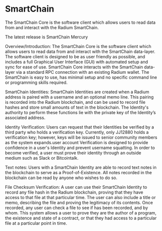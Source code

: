 # SmartChain
The SmartChain Core is the software client which allows users to read data from and interact with the Radium SmartChain.

The latest release is SmartChain Mercury 

Overview/Introduction:
The SmartChain Core is the software client which allows users to read data from and interact with the SmartChain data-layer. The software client is designed to be as user friendly as possible, and includes a full Graphical User Interface (GUI) with automated setup and sync for ease of use. SmartChain Core interacts with the SmartChain data-layer via a standard RPC connection with an existing Radium wallet. The SmartChain is easy to use, has minimal setup and no specific command line or programming skills required.

SmartChain Identities:
SmartChain Identities are created when a Radium address is paired with a username and an optional memo line. This pairing is recorded into the Radium blockchain, and can be used to record file hashes and store small amounts of text in the blockchain. The Identity's authority to perform these functions lie with the private key of the Identity’s associated address.

Identity Verification:
Users can request that their Identities be verified by a third party who holds a verification key. Currently, only JJ12880 holds a verification key; however, keys will be issued to senior community members as the system expands.user account Verification is designed to provide confidence in a user's Identity and prevent username squatting. In order to become verified, a user must prove their identity through an outside medium such as Slack or Bitcointalk.

Text notes:
Users with a SmartChain Identity are able to record text notes in the blockchain to serve as a  Proof-of-Existence. All notes recorded in the blockchain can be read by anyone who wishes to do so.

File Checksum Verification:
A user can use their SmartChain Identity to record any file hash in the Radium blockchain, proving that they have access to that file at that particular time. The user can also include a title or memo, describing the file and proving the legitimacy of its contents. Once recorded, any user can check a file to see if has been recorded, and by whom.  This system allows a user to prove they are the author of a program, the existence and state of a contract, or that they had access to a particular file at a particular point in time.


